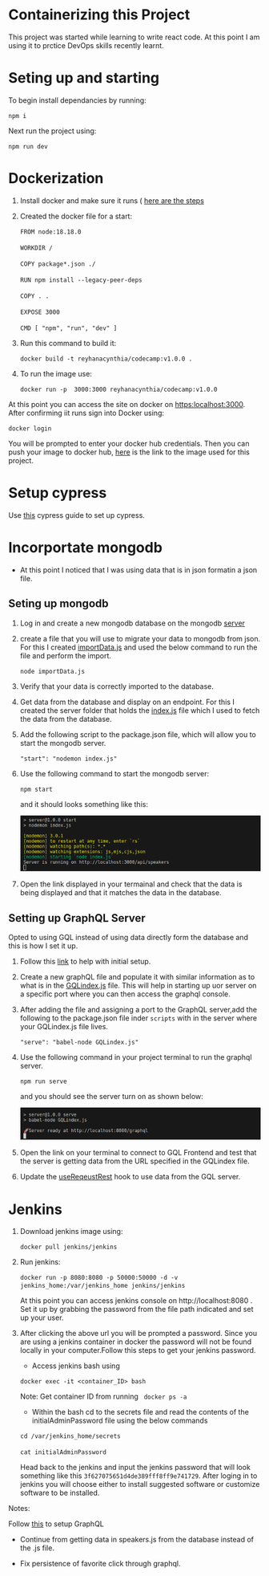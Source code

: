 # Containerizing this Project

This project was started while learning to write react code. At this point I am using it to prctice DevOps skills recently learnt.

# Seting up and starting

To begin install dependancies by running:

```
npm i
```

Next run the project using:

```
npm run dev
```

# Dockerization

1. Install docker and make sure it runs ( [here are the steps](https://docs.docker.com/engine/install/)

2. Created the docker file for a start:

   ```
   FROM node:18.18.0

   WORKDIR /

   COPY package*.json ./

   RUN npm install --legacy-peer-deps

   COPY . .

   EXPOSE 3000

   CMD [ "npm", "run", "dev" ]
   ```

3. Run this command to build it:

   ```
   docker build -t reyhanacynthia/codecamp:v1.0.0 .
   ```

4. To run the image use:

   ```
   docker run -p  3000:3000 reyhanacynthia/codecamp:v1.0.0
   ```

At this point you can access the site on docker on [https:localhost:3000](http://localhost:3000/). After confirming iit runs sign into Docker using:

```
docker login
```

You will be prompted to enter your docker hub credentials. Then you can push your image to docker hub, [here](https://hub.docker.com/repository/docker/reyhanacynthia/codecamp/general) is the link to the image used for this project.

# Setup cypress

Use [this](https://docs.cypress.io/guides/getting-started/installing-cypress) cypress guide to set up cypress.

# Incorportate mongodb

- At this point I noticed that I was using data that is in json formatin a json file.

## Seting up mongodb

1. Log in and create a new mongodb database on the mongodb [server](https://account.mongodb.com/account/login)
2. create a file that you will use to migrate your data to mongodb from json. For this I created [importData.js](importData.js)  and used the below command to run the file and perform the import.
   ```
   node importData.js
   ```
3. Verify that your data is correctly imported to the database.
4. Get data from the database and display on an endpoint. For this I created the server folder that holds the [index.js](server/index.js) file which I used to fetch the data from the database.
5. Add the following script to the package.json file, which will allow you to start the mongodb server.
   ```
   "start": "nodemon index.js"
   ```
6. Use the following command to start the mongodb server:
   ```
   npm start
   ```
   and it should looks something like this:

   ![MongoDB start](<MongoDB start.png>)
7. Open the link displayed in your termainal and check that the data is being displayed and that it matches the data in the database.


## Setting up GraphQL Server

Opted to using GQL instead of using data directly form the database and this is how I set it up.

1. Follow this [link](<https://www.toptal.com/graphql/creating-your-first-graphql-api)>) to help with initial setup.
2. Create a new graphQL file and populate it with similar information as to what is in the [GQLindex.js](server/GQLindex.js) file. This will help in starting up uor server on a specific port where you can then access the graphql console.
3. After adding the file and assigning a port to the GraphQL server,add the following to the package.json file inder ```scripts``` with in the server where your GQLindex.js file lives.
   ```
   "serve": "babel-node GQLindex.js"
   ```
4. Use the following command in your project terminal to run the graphql server.
   ```
   npm run serve
   ```
   and you should see the server turn on as shown below:

   ![GQL start](<GQL start.png>)
5. Open the link on your terminal to connect to GQL Frontend and test that the server is getting data from the URL specified in the GQLindex file.
6. Update the [useReqeustRest](src/hooks/useRequestRest.js) hook to use data from the GQL server.

# Jenkins

1. Download jenkins image using:
   ```
   docker pull jenkins/jenkins
   ```
2. Run jenkins:

   ```
   docker run -p 8080:8080 -p 50000:50000 -d -v jenkins_home:/var/jenkins_home jenkins/jenkins
   ```

   At this point you can access jenkins console on http://localhost:8080 . Set it up by grabbing the password from the file path indicated and set up your user.

3. After clicking the above url you will be prompted a password. Since you are using a jenkins container in docker the password will not be found locally in your computer.Follow this steps to get your jenkins password.

   - Access jenkins bash using

   ```
   docker exec -it <container_ID> bash

   ```

   Note: Get container ID from running ` docker ps -a`

   - Within the bash cd to the secrets file and read the contents of the initialAdminPassword file using the below commands

   ```
   cd /var/jenkins_home/secrets

   cat initialAdminPassword
   ```

   Head back to the jenkins and input the jenkins password that will look something like this `3f627075651d4de389fff8ff9e741729`.
   After loging in to jenkins you will choose either to install suggested software or customize software to be installed.

Notes:

Follow [this](https://www.toptal.com/graphql/creating-your-first-graphql-api) to setup GraphQL

- Continue from getting data in speakers.js from the database instead of the .js file.

- Fix persistence of favorite click through graphql.
